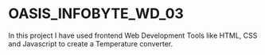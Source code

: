 # OASIS_INFOBYTE_WD_03
In this project  I have used frontend Web Development Tools like HTML, CSS and Javascript to create a Temperature converter.
